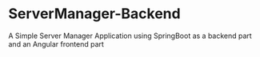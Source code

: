 # ServerManager-Backend
A Simple Server Manager Application using SpringBoot as a backend part and an Angular frontend part
